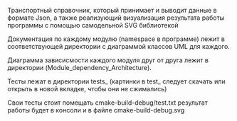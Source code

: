 Транспортный справочник, который принимает и выводит данные в формате Json, а также реализующий визуализация результата работы программы с помощью самодельной SVG библиотекой

Документация по каждому модулю (namespace в программе) лежит в соответствующей директории с диаграммой классов UML для каждого.

Диаграмма зависисмости каждого модуля друг от друга лежит в директории (Module_dependency_Architecture).

Тесты лежат в директории tests_ (картинки в test_ следует скачать или открыть в новой вкладке, чтобы они не сжимались)

Свои тесты стоит помещать cmake-build-debug/test.txt результат работы будет в консоли и в файле cmake-build-debug.svg
